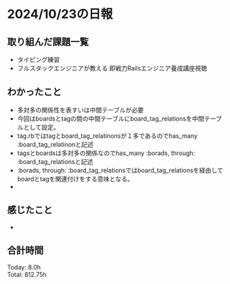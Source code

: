 # 2024/10/23の日報
## 取り組んだ課題一覧
* タイピング練習
* フルスタックエンジニアが教える 即戦力Railsエンジニア養成講座視聴
## わかったこと
*  多対多の関係性を表すいは中間テーブルが必要
*  今回はboardsとtagの間の中間テーブルにboard_tag_relationsを中間テーブルとして設定。
*  tag.rbではtagとboard_tag_relatinonsが１多であるのでhas_many :board_tag_relatinonと記述
*  tagsとboardsは多対多の関係なのでhas_many :borads, through: :board_tag_relationsと記述
*  :borads, through: :board_tag_relationsではboard_tag_relationsを経由してboardとtagを関連付けをする意味となる。
*  
## 感じたこと
*  
## 合計時間  
Today: 8.0h<br>
Total: 812.75h
